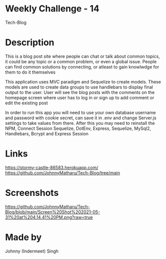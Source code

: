 # Weekly Challenge - 14 
Tech-Blog

# Description
This is a blog post site where people can chat or talk about common topics, it could be any topic or a common problem, or even a global issue. People can find common solutions by connecting, or atleast to gain knowlwdge for them to do it themselves 

This application uses MVC paradigm and Sequelize to create models. These models are used to create data groups to use handlebars to display final output to the user. User will see the blog posts with the comments on the homepage screen where user has to log in or sign up to add comment or edit the existing post

In order to run this app you will need to use your own database username and password with cookie secret, can save it in .env and change Server.js settings to take values from there. After this you may need to reinstall the NPM, Connect Session Sequelize, DotEnv, Express, Sequelize, MySql2, Handlebars, Bcrypt and Express Session

# Links
https://stormy-castle-86583.herokuapp.com/
https://github.com/JohnnyMatharu/Tech-Blog/tree/main

# Screenshots
https://github.com/JohnnyMatharu/Tech-Blog/blob/main/Screen%20Shot%202021-05-31%20at%204.14.41%20PM.png?raw=true

# Made by
Johnny (Indermeet) Singh

